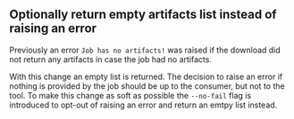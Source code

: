## Optionally return empty artifacts list instead of raising an error
<!--
type: feature
scope: all
affected: all
-->

Previously an error `Job has no artifacts!` was raised if the download did not return any artifacts in case the job had no artifacts.

With this change an empty list is returned. The decision to raise an error if nothing is provided by the job should be up to the consumer, but not to the tool. To make this change as soft as possible the `--no-fail` flag is introduced to opt-out of raising an error and return an emtpy list instead.
